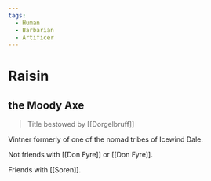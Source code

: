 ```yaml
---
tags:
  - Human
  - Barbarian
  - Artificer
---
```

# Raisin
## the Moody Axe
>Title bestowed by [[Dorgelbruff]]

Vintner formerly of one of the nomad tribes of Icewind Dale.

Not friends with [[Don Fyre]] or [[Don Fyre]].

Friends with [[Soren]].


